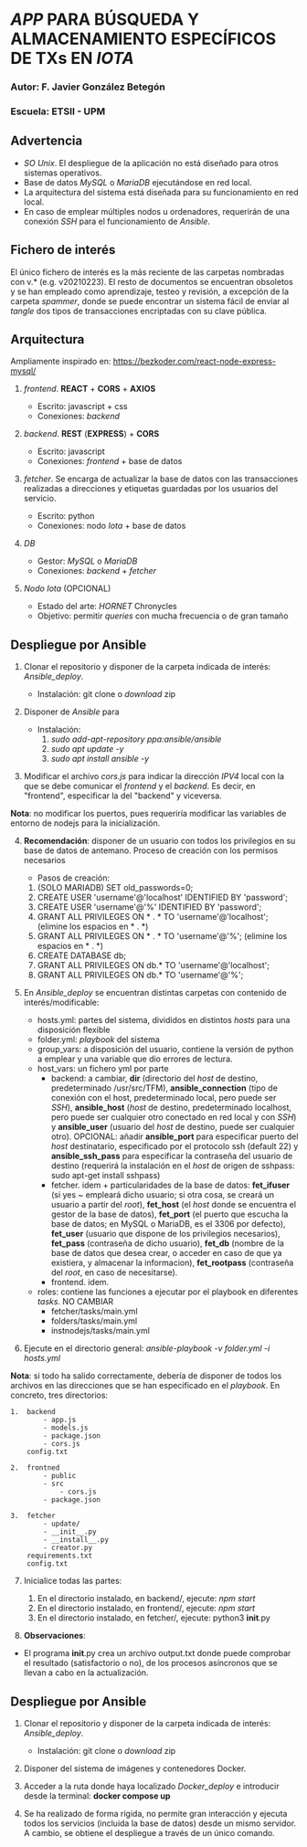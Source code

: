 # *APP* PARA BÚSQUEDA Y ALMACENAMIENTO ESPECÍFICOS DE TXs EN *IOTA*

### Autor: F. Javier González Betegón
### Escuela: ETSII - UPM

## **Advertencia**
* *SO Unix*. El despliegue de la aplicación no está diseñado para otros sistemas operativos. 
* Base de datos *MySQL* o *MariaDB* ejecutándose en red local.
* La arquitectura del sistema está diseñada para su funcionamiento en red local.
* En caso de emplear múltiples nodos u ordenadores, requerirán de una conexión *SSH* para el funcionamiento de *Ansible*.

## **Fichero de interés**
El único fichero de interés es la más reciente de las carpetas nombradas con v.* (e.g. v20210223).
El resto de documentos se encuentran obsoletos y se han empleado como aprendizaje, testeo y revisión, a excepción de la carpeta *spammer*, donde se puede encontrar un sistema fácil de enviar al *tangle* dos tipos de transacciones encriptadas con su clave pública.

## **Arquitectura**
Ampliamente inspirado en: https://bezkoder.com/react-node-express-mysql/

1. *frontend*. **REACT** + **CORS** + **AXIOS**
    - Escrito: javascript + css
    - Conexiones: *backend*

2. *backend*. **REST** (**EXPRESS**) + **CORS**
    - Escrito: javascript
    - Conexiones: *frontend* + base de datos

3. *fetcher*. Se encarga de actualizar la base de datos con las transacciones realizadas a direcciones y etiquetas guardadas por los usuarios del servicio.
    - Escrito: python
    - Conexiones: nodo *Iota* + base de datos

4. *DB*
    - Gestor: *MySQL* o *MariaDB*
    - Conexiones: *backend* + *fetcher*

5. *Nodo Iota* (OPCIONAL)
    - Estado del arte: *HORNET* Chronycles
    - Objetivo: permitir *queries* con mucha frecuencia o de gran tamaño


## **Despliegue por Ansible**

1. Clonar el repositorio y disponer de la carpeta indicada de interés: *Ansible_deploy*.
    - Instalación: git clone o *download* zip

2. Disponer de *Ansible* para
    - Instalación: 
        1. *sudo add-apt-repository ppa:ansible/ansible*
        2. *sudo apt update -y*
        3. *sudo apt install ansible -y*

3. Modificar el archivo *cors.js* para indicar la dirección *IPV4* local con la que se debe comunicar el *frontend* y el *backend*. Es decir, en "frontend", especificar la del "backend" y viceversa.

**Nota**: no modificar los puertos, pues requeriría modificar las variables de entorno de nodejs para la inicialización.

4. **Recomendación**: disponer de un usuario con todos los privilegios en su base de datos de antemano. Proceso de creación con los permisos necesarios
    - Pasos de creación:
    1. (SOLO MARIADB) SET old_passwords=0;
    2. CREATE USER 'username'@'localhost' IDENTIFIED BY 'password';
    3. CREATE USER 'username'@'%' IDENTIFIED BY 'password';
    4. GRANT ALL PRIVILEGES ON * . * TO 'username'@'localhost'; (elimine los espacios en * . *)
    5. GRANT ALL PRIVILEGES ON * . * TO 'username'@'%'; (elimine los espacios en * . *)
    6. CREATE DATABASE db;
    7. GRANT ALL PRIVILEGES ON db.* TO 'username'@'localhost';
    8. GRANT ALL PRIVILEGES ON db.* TO 'username'@'%';

5. En *Ansible_deploy* se encuentran distintas carpetas con contenido de interés/modificable:
 
    - hosts.yml: partes del sistema, divididos en distintos *hosts* para una disposición flexible
    - folder.yml: *playbook* del sistema
    - group_vars: a disposición del usuario, contiene la versión de python a emplear y una variable que dio errores de lectura.
    - host_vars: un fichero yml por parte
        - backend: a cambiar, **dir** (directorio del *host* de destino, predeterminado /usr/src/TFM), **ansible_connection** (tipo de conexión con el host, predeterminado local, pero puede ser *SSH*), **ansible_host** (*host* de destino, predeterminado localhost, pero puede ser cualquier otro conectado en red local y con *SSH*) y **ansible_user** (usuario del *host* de destino, puede ser cualquier otro). OPCIONAL: añadir **ansible_port** para especificar puerto del *host* destinatario, especificado por el protocolo ssh (default 22) y **ansible_ssh_pass** para especificar la contraseña del usuario de destino (requerirá la instalación en el *host* de origen de sshpass: sudo apt-get install sshpass)
        - fetcher. idem + particularidades de la base de datos: **fet_ifuser** (si yes ~ empleará dicho usuario; si otra cosa, se creará un usuario a partir del *root*), **fet_host** (el *host* donde se encuentra el gestor de la base de datos), **fet_port** (el puerto que escucha la base de datos; en MySQL o MariaDB, es el 3306 por defecto), **fet_user** (usuario que dispone de los privilegios necesarios), **fet_pass** (contraseña de dicho usuario), **fet_db** (nombre de la base de datos que desea crear, o acceder en caso de que ya existiera, y almacenar la informacion), **fet_rootpass** (contraseña del *root*, en caso de necesitarse).
        - frontend. idem.
    - roles: contiene las funciones a ejecutar por el playbook en diferentes *tasks*. NO CAMBIAR
        - fetcher/tasks/main.yml
        - folders/tasks/main.yml
        - instnodejs/tasks/main.yml

6. Ejecute en el directorio general: *ansible-playbook -v folder.yml -i hosts.yml*

**Nota**: si todo ha salido correctamente, debería de disponer de todos los archivos en las direcciones que se han especificado en el *playbook*. En concreto, tres directorios:

    1.  backend
            - app.js
            - models.js
            - package.json
            - cors.js
        config.txt

    2.  frontned
            - public
            - src
                - cors.js
            - package.json

    3.  fetcher
            - update/
            - __init__.py
            - __install__.py
            - creator.py
        requirements.txt
        config.txt


7. Inicialice todas las partes:
    1. En el directorio instalado, en backend/, ejecute: *npm start*
    2. En el directorio instalado, en frontend/, ejecute: *npm start*
    4. En el directorio instalado, en fetcher/, ejecute: python3 __init__.py

8. **Observaciones**:
- El programa __init__.py crea un archivo output.txt donde puede comprobar el resultado (satisfactorio o no), de los procesos asíncronos que se llevan a cabo en la actualización.

## **Despliegue por Ansible**

1. Clonar el repositorio y disponer de la carpeta indicada de interés: *Ansible_deploy*.
    - Instalación: git clone o *download* zip

2. Disponer del sistema de imágenes y contenedores Docker. 

3. Acceder a la ruta donde haya localizado *Docker_deploy* e introducir desde la terminal:
    **docker compose up**

4. Se ha realizado de forma rígida, no permite gran interacción y ejecuta todos los servicios (incluida la base de datos) desde un mismo servidor. A cambio, se obtiene el despliegue a través de un único comando.